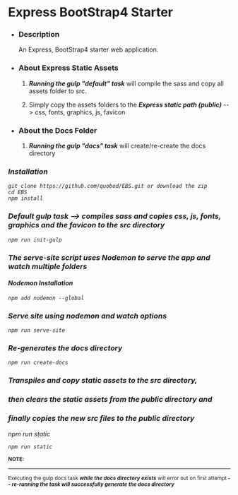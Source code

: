 # Express BootStrap4 Starter

<ul>
    <li>
        <h3>Description</h3>
        <p>An Express, BootStrap4 starter web application.</p>
    </li>
    <li>
        <h3>About Express Static Assets</h3>
        <ol style="type: I">
            <li>
                <p><b><i>Running the gulp "default" task</i></b> will compile the sass and copy all assets folder to src.</p>
            </li>
            <li>
                <p>Simply copy the assets folders to the  <b><i>Express static path (public)</i></b> --> css, fonts, graphics, js, favicon</p>
            </li>
        </ol>
    </li>
    <li>
        <h3>About the Docs Folder</h3>
        <ol style="type: I">
            <li>
                <p><b><i>Running the gulp "docs" task</i></b> will create/re-create the docs directory</p>
            </li>
        </ol>
    </li>
</ul>

<i>

### Installation
```
git clone https://github.com/quobod/EBS.git or download the zip
cd EBS
npm install
```

### Default gulp task --> compiles sass and copies css, js, fonts, graphics and the favicon to the src directory
```
npm run init-gulp
```

### The serve-site script uses Nodemon to serve the app and watch multiple folders
#### Nodemon Installation
```
npm add nodemon --global
```
### Serve site using nodemon and watch options
```
npm run serve-site
```

### Re-generates the docs directory
```
npm run create-docs
```

### Transpiles and copy static assets to the src directory,
### then clears the static assets from the public directory and
### finally copies the new src files to the public directory
npm run static
```
npm run static
```
</i>
<p><small><b>NOTE: </b></small><hr><small>Executing the gulp docs task <b><i>while the docs directory exists</i></b> will error out on first attempt<b><i> -- re-running the task will successfully generate the docs directory</i></b></p>